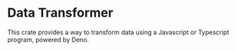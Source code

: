# Data Transformer

This crate provides a way to transform data using a Javascript or Typescript
program, powered by Deno.

